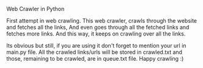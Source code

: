 Web Crawler in Python

First attempt in web crawling.
This web crawler, crawls through the website and fetches all the links, 
And even goes through all the fetched links and fetches more links.
And this way, it keeps on crawling over all the links.

Its obvious but still, if you are using it don't forget to mention your url in main.py file.
All the crawled links/urls will be stored in crawled.txt and those, remaining to be crawled, are in queue.txt file.
Happy crawling :)
